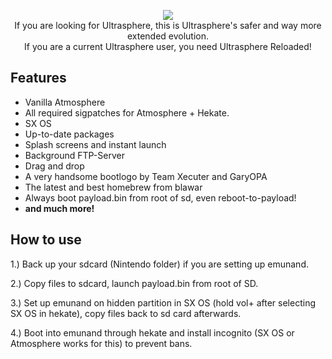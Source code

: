 <p align="center">
<a href="https://github.com/gaavin/ultrasphere/releases">
<img src="https://i.imgur.com/o54kvMt.png"></a>
<br>
If you are looking for Ultrasphere, this is Ultrasphere's safer and way more extended evolution.
<br>
If you are a current Ultrasphere user, you need Ultrasphere Reloaded!
</p>

## Features
* Vanilla Atmosphere
* All required sigpatches for Atmosphere + Hekate.
* SX OS
* Up-to-date packages
* Splash screens and instant launch
* Background FTP-Server
* Drag and drop
* A very handsome bootlogo by Team Xecuter and GaryOPA
* The latest and best homebrew from blawar
* Always boot payload.bin from root of sd, even reboot-to-payload!
* **and much more!**

## How to use
1.) Back up your sdcard (Nintendo folder) if you are setting up emunand.

2.) Copy files to sdcard, launch payload.bin from root of SD.

3.) Set up emunand on hidden partition in SX OS (hold vol+ after selecting SX OS in hekate), copy files back to sd card afterwards.

4.) Boot into emunand through hekate and install incognito (SX OS or Atmosphere works for this) to prevent bans.
